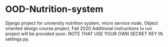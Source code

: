 # OOD-Nutrition-system
Django project for university nutrition system, micro service node, Object oriented design course project, Fall 2020
Additional instructions to run project will be provided soon.
NOTE THAT USE YOUR OWN SECRET KEY IN settings.py.
